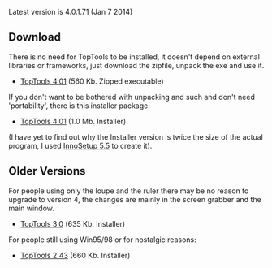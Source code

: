 Latest version is 4.0.1.71 (Jan 7 2014)

## Download

There is no need for TopTools to be installed, it doesn't depend on external
libraries or frameworks, just download the zipfile, unpack the exe and
use it.

  * [TopTools 4.01](download/TopTools4_01_71.zip) (560 Kb. Zipped executable)

If you don't want to be bothered with unpacking and such and don't
need 'portability', there is this installer package:

  * [TopTools 4.01](download/Setup_TopTools_401.exe) (1.0 Mb. Installer)

(I have yet to find out why the Installer version is twice the size of the
actual program, I used [InnoSetup 5.5](http://www.jrsoftware.org/isinfo.php)
to create it).

## Older Versions

For people using only the loupe and the ruler there may be no reason to
upgrade to version 4, the changes are mainly in the screen grabber and
the main window.

  * [TopTools 3.0](download/Setup_TopTools30.exe) (635 Kb. Installer)

For people still using Win95/98 or for nostalgic reasons:

  * [TopTools 2.43](download/toptools243.exe) (660 Kb. Installer)


